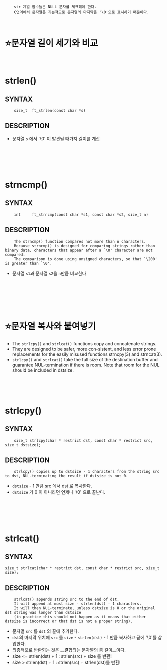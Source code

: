         str 계열 함수들은 NULL 문자를 체크해야 한다.
        C언어에서 문자열은 기본적으로 문자열의 마지막을 '\0'으로 표시하기 때문이다.
</br>

⭐문자열 길이 세기와 비교
=================

</br>

strlen()
===================

SYNTAX
------
        size_t	ft_strlen(const char *s)

DESCRIPTION
----------- 

* 문자열 `s` 에서 '\0' 이 발견될 때가지 길이를 계산
</br>
</br>
</br>
</br>

strncmp()
===================

SYNTAX
------
        int		ft_strncmp(const char *s1, const char *s2, size_t n)

DESCRIPTION
-----------
        The strncmp() function compares not more than n characters.
        Because strncmp() is designed for comparing strings rather than binary data, characters that appear after a `\0' character are not compared.
        The comparison is done using unsigned characters, so that `\200' is greater than `\0'.

* 문자열 `s1`과 문자열 `s2`을 `n`만큼 비교한다
</br>
</br>
</br>
</br>
</br>

⭐문자열 복사와 붙여넣기
=================

* The `strlcpy()` and `strlcat()` functions copy and concatenate strings.
* They are designed to be safer, more con-sistent, and less error prone replacements for the easily misused functions strncpy(3) and strncat(3).
* `strlcpy()` and `strlcat()` take the full size of the destination buffer and guarantee NUL-termination if there is room.  Note that room for the NUL should be included in dstsize.
</br>
</br>
</br>

strlcpy()
===================

SYNTAX
------
        size_t strlcpy(char * restrict dst, const char * restrict src, size_t dstsize);

DESCRIPTION
-----------
        strlcpy() copies up to dstsize - 1 characters from the string src to dst, NUL-terminating the result if dstsize is not 0.   

* `dstsize` - 1 만큼 src 에서 dst 로 복사한다.
* `dstsize` 가 0 이 아니라면 언제나 '\0' 으로 끝난다.
</br>
</br>
</br>
</br>

strlcat()
================

SYNTAX
------
    size_t strlcat(char * restrict dst, const char * restrict src, size_t size);

DESCRIPTION
-----------
        strlcat() appends string src to the end of dst. 
        It will append at most size - strlen(dst) - 1 characters.
        It will then NUL-terminate, unless dstsize is 0 or the original dst string was longer than dstsize
        (in practice this should not happen as it means that either dstsize is incorrect or that dst is not a proper string).

* 문자열 `src` 를 `dst` 의 끝에 추가한다.
* `dst`의 마지막 위치에 `src` 를 `size` - `strlen(dst)` - 1 만큼 복사하고 끝에 '\0'를 삽입한다.
* 최종적으로 반환되는 것은 __결합되는 문자열의 총 길이__이다.
* size <= strlen(dst) + 1 :  strlen(src) + size 를 반환!
* size > strlen(dst) + 1 :  strlen(src) + strlen(dst)를 반환!


